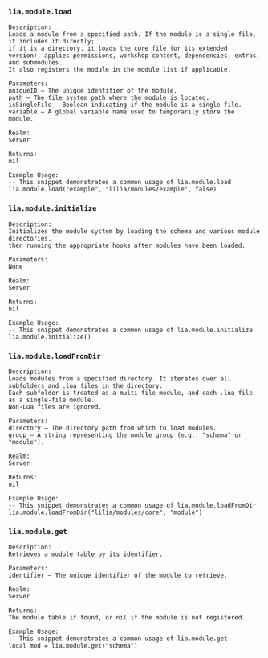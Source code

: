 ### `lia.module.load`

    
    Description:
    Loads a module from a specified path. If the module is a single file, it includes it directly;
    if it is a directory, it loads the core file (or its extended version), applies permissions, workshop content, dependencies, extras, and submodules.
    It also registers the module in the module list if applicable.
    
    Parameters:
    uniqueID – The unique identifier of the module.
    path – The file system path where the module is located.
    isSingleFile – Boolean indicating if the module is a single file.
    variable – A global variable name used to temporarily store the module.
    
    Realm:
    Server
    
    Returns:
    nil
    
    Example Usage:
    -- This snippet demonstrates a common usage of lia.module.load
    lia.module.load("example", "lilia/modules/example", false)

### `lia.module.initialize`

    
    Description:
    Initializes the module system by loading the schema and various module directories,
    then running the appropriate hooks after modules have been loaded.
    
    Parameters:
    None
    
    Realm:
    Server
    
    Returns:
    nil
    
    Example Usage:
    -- This snippet demonstrates a common usage of lia.module.initialize
    lia.module.initialize()

### `lia.module.loadFromDir`

    
    Description:
    Loads modules from a specified directory. It iterates over all subfolders and .lua files in the directory.
    Each subfolder is treated as a multi-file module, and each .lua file as a single-file module.
    Non-Lua files are ignored.
    
    Parameters:
    directory – The directory path from which to load modules.
    group – A string representing the module group (e.g., "schema" or "module").
    
    Realm:
    Server
    
    Returns:
    nil
    
    Example Usage:
    -- This snippet demonstrates a common usage of lia.module.loadFromDir
    lia.module.loadFromDir("lilia/modules/core", "module")

### `lia.module.get`

    
    Description:
    Retrieves a module table by its identifier.
    
    Parameters:
    identifier – The unique identifier of the module to retrieve.
    
    Realm:
    Server
    
    Returns:
    The module table if found, or nil if the module is not registered.
    
    Example Usage:
    -- This snippet demonstrates a common usage of lia.module.get
    local mod = lia.module.get("schema")
